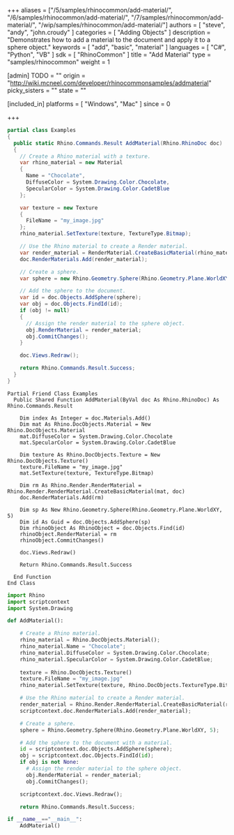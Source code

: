 +++
aliases = ["/5/samples/rhinocommon/add-material/", "/6/samples/rhinocommon/add-material/", "/7/samples/rhinocommon/add-material/", "/wip/samples/rhinocommon/add-material/"]
authors = [ "steve", "andy", "john.croudy" ]
categories = [ "Adding Objects" ]
description = "Demonstrates how to add a material to the document and apply it to a sphere object."
keywords = [ "add", "basic", "material" ]
languages = [ "C#", "Python", "VB" ]
sdk = [ "RhinoCommon" ]
title = "Add Material"
type = "samples/rhinocommon"
weight = 1

[admin]
TODO = ""
origin = "http://wiki.mcneel.com/developer/rhinocommonsamples/addmaterial"
picky_sisters = ""
state = ""

[included_in]
platforms = [ "Windows", "Mac" ]
since = 0

+++

<div class="codetab-content" id="cs">

```cs
partial class Examples
{
  public static Rhino.Commands.Result AddMaterial(Rhino.RhinoDoc doc)
  {
    // Create a Rhino material with a texture.
    var rhino_material = new Material
    {
      Name = "Chocolate",
      DiffuseColor = System.Drawing.Color.Chocolate,
      SpecularColor = System.Drawing.Color.CadetBlue
    };

    var texture = new Texture
    {
      FileName = "my_image.jpg"
    };
    rhino_material.SetTexture(texture, TextureType.Bitmap);

    // Use the Rhino material to create a Render material.
    var render_material = RenderMaterial.CreateBasicMaterial(rhino_material, doc);
    doc.RenderMaterials.Add(render_material);

    // Create a sphere.
    var sphere = new Rhino.Geometry.Sphere(Rhino.Geometry.Plane.WorldXY, 5);

    // Add the sphere to the document.
    var id = doc.Objects.AddSphere(sphere);
    var obj = doc.Objects.FindId(id);
    if (obj != null)
    {
      // Assign the render material to the sphere object.
      obj.RenderMaterial = render_material;
      obj.CommitChanges();
    }

    doc.Views.Redraw();

    return Rhino.Commands.Result.Success;
  }
}
```

</div>


<div class="codetab-content" id="vb">

```vbnet
Partial Friend Class Examples
  Public Shared Function AddMaterial(ByVal doc As Rhino.RhinoDoc) As Rhino.Commands.Result

    Dim index As Integer = doc.Materials.Add()
    Dim mat As Rhino.DocObjects.Material = New Rhino.DocObjects.Material
    mat.DiffuseColor = System.Drawing.Color.Chocolate
    mat.SpecularColor = System.Drawing.Color.CadetBlue

    Dim texture As Rhino.DocObjects.Texture = New Rhino.DocObjects.Texture()
    texture.FileName = "my_image.jpg"
    mat.SetTexture(texture, TextureType.Bitmap)

    Dim rm As Rhino.Render.RenderMaterial = Rhino.Render.RenderMaterial.CreateBasicMaterial(mat, doc)
    doc.RenderMaterials.Add(rm)

    Dim sp As New Rhino.Geometry.Sphere(Rhino.Geometry.Plane.WorldXY, 5)
    Dim id As Guid = doc.Objects.AddSphere(sp)
    Dim rhinoObject As RhinoObject = doc.Objects.Find(id)
    rhinoObject.RenderMaterial = rm
    rhinoObject.CommitChanges()

    doc.Views.Redraw()

    Return Rhino.Commands.Result.Success

  End Function
End Class
```

</div>


<div class="codetab-content" id="py">

```python
import Rhino
import scriptcontext
import System.Drawing

def AddMaterial():

    # Create a Rhino material.
    rhino_material = Rhino.DocObjects.Material();
    rhino_material.Name = "Chocolate";
    rhino_material.DiffuseColor = System.Drawing.Color.Chocolate;
    rhino_material.SpecularColor = System.Drawing.Color.CadetBlue;
    
    texture = Rhino.DocObjects.Texture()
    texture.FileName = "my_image.jpg"
    rhino_material.SetTexture(texture, Rhino.DocObjects.TextureType.Bitmap)

    # Use the Rhino material to create a Render material.
    render_material = Rhino.Render.RenderMaterial.CreateBasicMaterial(rhino_material, scriptcontext.doc)
    scriptcontext.doc.RenderMaterials.Add(render_material);

    # Create a sphere.
    sphere = Rhino.Geometry.Sphere(Rhino.Geometry.Plane.WorldXY, 5);

    # Add the sphere to the document with a material.
    id = scriptcontext.doc.Objects.AddSphere(sphere);
    obj = scriptcontext.doc.Objects.FindId(id);
    if obj is not None:
      # Assign the render material to the sphere object.
      obj.RenderMaterial = render_material;
      obj.CommitChanges();

    scriptcontext.doc.Views.Redraw();

    return Rhino.Commands.Result.Success;

if __name__=="__main__":
    AddMaterial()
```

</div>
